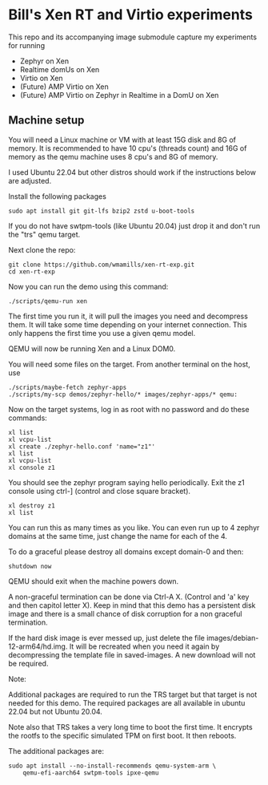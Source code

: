 # Bill's Xen RT and Virtio experiments

This repo and its accompanying image submodule capture my experiments for running
* Zephyr on Xen
* Realtime domUs on Xen
* Virtio on Xen
* (Future) AMP Virtio on Xen
* (Future) AMP Virtio on Zephyr in Realtime in a DomU on Xen

## Machine setup

You will need a Linux machine or VM with at least 15G disk and 8G of memory.
It is recommended to have 10 cpu's (threads count) and 16G of memory as the
qemu machine uses 8 cpu's and 8G of memory.

I used Ubuntu 22.04 but other distros should work if the instructions below are
adjusted.

Install the following packages
```
sudo apt install git git-lfs bzip2 zstd u-boot-tools
```

If you do not have swtpm-tools (like Ubuntu 20.04) just drop it and don't run the "trs" qemu target.

Next clone the repo:
```
git clone https://github.com/wmamills/xen-rt-exp.git
cd xen-rt-exp
```

Now you can run the demo using this command:
```
./scripts/qemu-run xen
```

The first time you run it, it will pull the images you need and decompress them.
It will take some time depending on your internet connection.
This only happens the first time you use a given qemu model.

QEMU will now be running Xen and a Linux DOM0.

You will need some files on the target.
From another terminal on the host, use
```
./scripts/maybe-fetch zephyr-apps
./scripts/my-scp demos/zephyr-hello/* images/zephyr-apps/* qemu:
```

Now on the target systems, log in as root with no password and do these commands:
```
xl list
xl vcpu-list
xl create ./zephyr-hello.conf 'name="z1"'
xl list
xl vcpu-list
xl console z1
```

You should see the zephyr program saying hello periodically.
Exit the z1 console using ctrl-] (control and close square bracket).
```
xl destroy z1
xl list
```

You can run this as many times as you like.  You can even run up to 4 zephyr
domains at the same time, just change the name for each of the 4.

To do a graceful please destroy all domains except domain-0 and then:
```
shutdown now
```

QEMU should exit when the machine powers down.

A non-graceful termination can be done via Ctrl-A X.
(Control and 'a' key and then capitol letter X).  Keep in mind that this demo
has a persistent disk image and there is a small chance of disk corruption for
a non graceful termination.

If the hard disk image is ever messed up, just delete the
file images/debian-12-arm64/hd.img.  It will be recreated when you need it
again by decompressing the template file in saved-images.  A new download
will not be required.

Note:

Additional packages are required to run the TRS target but that target is
not needed for this demo.  The required packages are all available in
ubuntu 22.04 but not Ubuntu 20.04.

Note also that TRS takes a very long time to boot the first time.  It encrypts
the rootfs to the specific simulated TPM on first boot.  It then reboots.

The additional packages are:
```
sudo apt install --no-install-recommends qemu-system-arm \
    qemu-efi-aarch64 swtpm-tools ipxe-qemu
```
